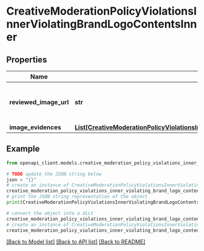 # CreativeModerationPolicyViolationsInnerViolatingBrandLogoContentsInner


## Properties

Name | Type | Description | Notes
------------ | ------------- | ------------- | -------------
**reviewed_image_url** | **str** | Address of the image reviewed during moderation. | [optional] 
**image_evidences** | [**List[CreativeModerationPolicyViolationsInnerViolatingBrandLogoContentsInnerImageEvidencesInner]**](CreativeModerationPolicyViolationsInnerViolatingBrandLogoContentsInnerImageEvidencesInner.md) |  | [optional] 

## Example

```python
from openapi_client.models.creative_moderation_policy_violations_inner_violating_brand_logo_contents_inner import CreativeModerationPolicyViolationsInnerViolatingBrandLogoContentsInner

# TODO update the JSON string below
json = "{}"
# create an instance of CreativeModerationPolicyViolationsInnerViolatingBrandLogoContentsInner from a JSON string
creative_moderation_policy_violations_inner_violating_brand_logo_contents_inner_instance = CreativeModerationPolicyViolationsInnerViolatingBrandLogoContentsInner.from_json(json)
# print the JSON string representation of the object
print(CreativeModerationPolicyViolationsInnerViolatingBrandLogoContentsInner.to_json())

# convert the object into a dict
creative_moderation_policy_violations_inner_violating_brand_logo_contents_inner_dict = creative_moderation_policy_violations_inner_violating_brand_logo_contents_inner_instance.to_dict()
# create an instance of CreativeModerationPolicyViolationsInnerViolatingBrandLogoContentsInner from a dict
creative_moderation_policy_violations_inner_violating_brand_logo_contents_inner_from_dict = CreativeModerationPolicyViolationsInnerViolatingBrandLogoContentsInner.from_dict(creative_moderation_policy_violations_inner_violating_brand_logo_contents_inner_dict)
```
[[Back to Model list]](../README.md#documentation-for-models) [[Back to API list]](../README.md#documentation-for-api-endpoints) [[Back to README]](../README.md)


